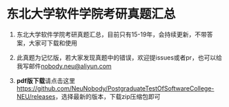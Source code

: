# 东北大学软件学院考研真题汇总
1. 东北大学软件学院考研真题汇总，目前只有15-19年，会持续更新，不带答案，大家可下载和使用

2. 此真题为记忆版，若大家发现真题中的错误，欢迎提issues或者pr，也可以给我写邮件<nobody.neu@aliyun.com>

3. **pdf版下载**请点击这里<https://github.com/NeuNobody/PostgraduateTestOfSoftwareCollege-NEU/releases>，选择最新的版本，下载zip压缩包即可
